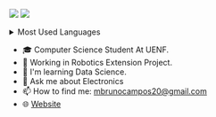 
![](https://komarev.com/ghpvc/?username=MarcosBrun0&label=Profile%20Visits&color=blue&style=for-the-badge)
![](https://visitor-badge.glitch.me/badge?page_id=MarcosBrun0.MarcosBrun0)




<details>
  <summary> Most Used Languages </summary>
 <img src ="https://github-readme-stats.vercel.app/api/top-langs/?username=marcosbrun0&layout=compact&theme=dark">

</details>


- 🎓 Computer Science Student At UENF.
- 💼 Working in Robotics Extension Project.
- 🌱 I'm learning Data Science.
- 💬 Ask me about Electronics
- 📫 How to find me: mbrunocampos20@gmail.com
- 🌐 <a href=MarcosBrun0.github.io>Website</a>


<!--
**MarcosBrun0/MarcosBrun0** is a ✨ _special_ ✨ repository because its `README.md` (this file) appears on your GitHub profile.

Here are some ideas to get you started:

- 🔭 I’m currently working on ...
- 🌱 I’m currently learning Python
- 👯 I’m looking to collaborate on ...
- 🤔 I’m looking for help with ...
- 💬 Ask me about ...
- 📫 How to reach me: ...
- 😄 Pronouns: ...
- ⚡ Fun fact: ...
-->
